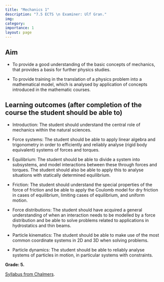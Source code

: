 ```yaml
---
title: "Mechanics 1"
description: "7.5 ECTS \n Examiner: Ulf Gran."
img:
category: 
importance: 1
layout: page
---
```


## Aim

- To provide a good understanding of the basic concepts of mechanics, that provides a basis for further physics studies.

- To provide training in the translation of a physics problem into a mathematical model, which is analysed by application of concepts introduced in the mathematic courses.

## Learning outcomes (after completion of the course the student should be able to)

- Introduction: The student should understand the central role of mechanics within the natural sciences.

- Force systems: The student should be able to apply linear algebra and trigonometry in order to efficiently and reliably analyse (rigid body equivalent) systems of forces and torques.

- Equilibrium: The student should be able to divide a system into subsystems, and model interactions between these through forces and torques. The student should also be able to apply this to analyse situations with statically determined equilibrium.

- Friction: The student should understand the special properties of the force of friction and be able to apply the Coulomb model for dry friction in cases of equilibrium, limiting cases of equilibrium, and uniform motion.

- Force distributions: The student should have acquired a general understanding of when an interaction needs to be modelled by a force distribution and be able to solve problems related to applications in hydrostatics and thin beams.

- Particle kinematics: The student should be able to make use of the most common coordinate systems in 2D and 3D when solving problems.

- Particle dynamics: The student should be able to reliably analyse systems of particles in motion, in particular systems with constraints.

**Grade: 5.**

[Syllabus from Chalmers](https://www.chalmers.se/en/education/your-studies/find-course-and-programme-syllabi/course-syllabus/FFM516/?acYear=2020%2F2021).
